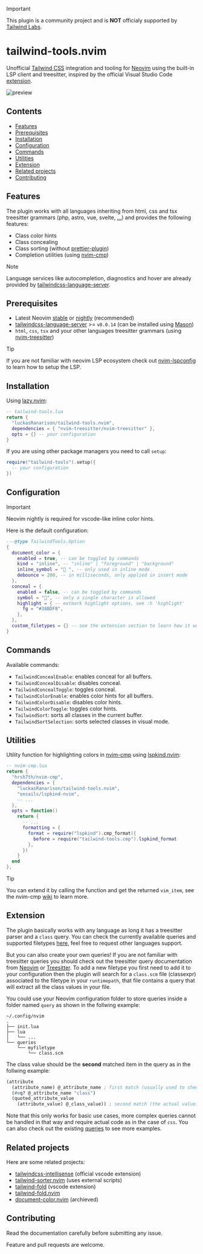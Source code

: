 > [!IMPORTANT]
> This plugin is a community project and is **NOT** officialy supported by [Tailwind Labs](https://github.com/tailwindlabs).

# tailwind-tools.nvim

Unofficial [Tailwind CSS](https://github.com/tailwindlabs/tailwindcss) integration and tooling for [Neovim](https://github.com/neovim/neovim) using the built-in LSP client and treesitter, inspired by the official Visual Studio Code [extension](https://github.com/tailwindlabs/tailwindcss-intellisense).

![preview](https://github.com/luckasRanarison/tailwind-tools.nvim/assets/101930730/cb1c0508-8375-474f-9078-2842fb62e0b7)

## Contents

- [Features](#features)
- [Prerequisites](#prerequisites)
- [Installation](#installation)
- [Configuration](#configuration)
- [Commands](#commands)
- [Utilities](#utilities)
- [Extension](#extension)
- [Related projects](#related-projects)
- [Contributing](#contributing)

## Features

The plugin works with all languages inheriting from html, css and tsx treesitter grammars (php, astro, vue, svelte, [...](./queries)) and provides the following features:

- Class color hints
- Class concealing
- Class sorting (without [prettier-plugin](https://github.com/tailwindlabs/prettier-plugin-tailwindcss))
- Completion utilities (using [nvim-cmp](https://github.com/hrsh7th/nvim-cmp))

> [!NOTE]
> Language services like autocompletion, diagnostics and hover are already provided by [tailwindcss-language-server](https://github.com/tailwindlabs/tailwindcss-intellisense/tree/master/packages/tailwindcss-language-server).

## Prerequisites

- Latest Neovim [stable](https://github.com/neovim/neovim/releases/tag/stable) or [nightly](https://github.com/neovim/neovim/releases/tag/nightly) (recommended)
- [tailwindcss-language-server](https://github.com/tailwindlabs/tailwindcss-intellisense/tree/master/packages/tailwindcss-language-server) >= `v0.0.14` (can be installed using [Mason](https://github.com/williamboman/mason.nvim))
- `html`, `css`, `tsx` and your other languages treesitter grammars (using [nvim-treesitter](https://github.com/nvim-treesitter/nvim-treesitter))

> [!TIP]
> If you are not familiar with neovim LSP ecosystem check out [nvim-lspconfig](https://github.com/neovim/nvim-lspconfig) to learn how to setup the LSP.

## Installation

Using [lazy.nvim](https://github.com/folke/lazy.nvim):

```lua
-- tailwind-tools.lua
return {
  "luckasRanarison/tailwind-tools.nvim",
  dependencies = { "nvim-treesitter/nvim-treesitter" },
  opts = {} -- your configuration
}
```

If you are using other package managers you need to call `setup`:

```lua
require("tailwind-tools").setup({
  -- your configuration
})
```

## Configuration

> [!IMPORTANT]
> Neovim nightly is required for vscode-like inline color hints.

Here is the default configuration:

```lua
---@type TailwindTools.Option
{
  document_color = {
    enabled = true, -- can be toggled by commands
    kind = "inline", -- "inline" | "foreground" | "background"
    inline_symbol = "󰝤 ", -- only used in inline mode
    debounce = 200, -- in milliseconds, only applied in insert mode
  },
  conceal = {
    enabled = false, -- can be toggled by commands
    symbol = "󱏿", -- only a single character is allowed
    highlight = { -- extmark highlight options, see :h 'highlight'
      fg = "#38BDF8",
    },
  },
  custom_filetypes = {} -- see the extension section to learn how it works
}
```

## Commands

Available commands:

- `TailwindConcealEnable`: enables conceal for all buffers.
- `TailwindConcealDisable`: disables conceal.
- `TailwindConcealToggle`: toggles conceal.
- `TailwindColorEnable`: enables color hints for all buffers.
- `TailwindColorDisable`: disables color hints.
- `TailwindColorToggle`: toggles color hints.
- `TailwindSort`: sorts all classes in the current buffer.
- `TailwindSortSelection`: sorts selected classes in visual mode.

## Utilities

Utility function for highlighting colors in [nvim-cmp](https://github.com/hrsh7th/nvim-cmp) using [lspkind.nvim](https://github.com/onsails/lspkind.nvim):

```lua
-- nvim-cmp.lua
return {
  "hrsh7th/nvim-cmp",
  dependencies = {
    "luckasRanarison/tailwind-tools.nvim",
    "onsails/lspkind-nvim",
    -- ...
  },
  opts = function()
    return {
      -- ...
      formatting = {
        format = require("lspkind").cmp_format({
          before = require("tailwind-tools.cmp").lspkind_format
        },
      })
    }
  end
},
```

> [!TIP]
> You can extend it by calling the function and get the returned `vim_item`, see the nvim-cmp [wiki](https://github.com/hrsh7th/nvim-cmp/wiki/Menu-Appearance) to learn more.

## Extension

The plugin basically works with any language as long it has a treesitter parser and a `class` query. You can check the currently available queries and supported filetypes [here](./queries), feel free to request other languages support.

But you can also create your own queries! If you are not familiar with treesitter queries you should check out the treesitter query documentation from [Neovim](https://neovim.io/doc/user/treesitter.html#treesitter-query) or [Treesitter](https://tree-sitter.github.io/tree-sitter/using-parsers#query-syntax). To add a new filetype you first need to add it to your configuration then the plugin will search for a `class.scm` file (classexpr) associated to the filetype in your `runtimepath`, that file contains a query that will extract all the class values in your file.

You could use your Neovim configuration folder to store queries inside a folder named `query` as shown in the follwing example:

```
~/.config/nvim
.
├── init.lua
├── lua
│   └── ...
└── queries
    └── myfiletype
        └── class.scm
```

The class value should be the **second** matched item in the query as in the follwing example:

```scheme
(attribute
  (attribute_name) @_attribute_name ; first match (usually used to check the attribute name)
  (#eq? @_attribute_name "class")
  (quoted_attribute_value
    (attribute_value) @_class_value)) ; second match (the actual value)
```

Note that this only works for basic use cases, more complex queries cannot be handled in that way and require actual code as in the case of `css`. You can also check out the existing [queries](./queries) to see more examples.

## Related projects

Here are some related projects:

- [tailwindcss-intellisense](https://github.com/tailwindlabs/tailwindcss-intellisense) (official vscode extension)
- [tailwind-sorter.nvim](https://github.com/laytan/tailwind-sorter.nvim) (uses external scripts)
- [tailwind-fold](https://github.com/stivoat/tailwind-fold) (vscode extension)
- [tailwind-fold.nvim](https://github.com/razak17/tailwind-fold.nvim)
- [document-color.nvim](https://github.com/mrshmllow/document-color.nvim) (archieved)

## Contributing

Read the documentation carefully before submitting any issue.

Feature and pull requests are welcome.

